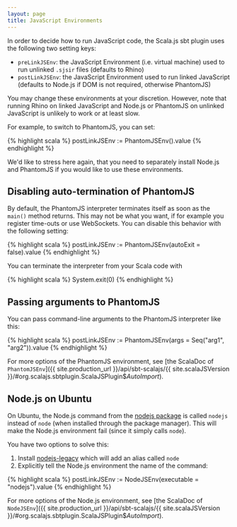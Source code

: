 ```yaml
---
layout: page
title: JavaScript Environments
---
```


In order to decide how to run JavaScript code, the Scala.js sbt plugin uses the following two setting keys:

- `preLinkJSEnv`: the JavaScript Environment (i.e. virtual machine) used to run unlinked `.sjsir` files (defaults to Rhino)
- `postLinkJSEnv`: the JavaScript Environment used to run linked JavaScript (defaults to Node.js if DOM is not required, otherwise PhantomJS)

You may change these environments at your discretion. However, note that running Rhino on linked JavaScript and Node.js or PhantomJS on unlinked JavaScript is unlikely to work or at least slow.

For example, to switch to PhantomJS, you can set:

{% highlight scala %}
postLinkJSEnv := PhantomJSEnv().value
{% endhighlight %}

We'd like to stress here again, that you need to separately install Node.js and PhantomJS if you would like to use these environments.

## <a name="phantomjs-no-auto-terminate"></a> Disabling auto-termination of PhantomJS

By default, the PhantomJS interpreter terminates itself as soon as the `main()` method returns.
This may not be what you want, if for example you register time-outs or use WebSockets.
You can disable this behavior with the following setting:

{% highlight scala %}
postLinkJSEnv := PhantomJSEnv(autoExit = false).value
{% endhighlight %}

You can terminate the interpreter from your Scala code with

{% highlight scala %}
System.exit(0)
{% endhighlight %}

## <a name="phantomjs-arguments"></a> Passing arguments to PhantomJS

You can pass command-line arguments to the PhantomJS interpreter like this:

{% highlight scala %}
postLinkJSEnv := PhantomJSEnv(args = Seq("arg1", "arg2")).value
{% endhighlight %}

For more options of the PhantomJS environment, see
[the ScalaDoc of `PhantomJSEnv`]({{ site.production_url }}/api/sbt-scalajs/{{ site.scalaJSVersion }}/#org.scalajs.sbtplugin.ScalaJSPlugin$$AutoImport$).

## <a name="node-on-ubuntu"></a> Node.js on Ubuntu

On Ubuntu, the Node.js command from the [nodejs package](http://packages.ubuntu.com/utopic/nodejs) is called `nodejs` instead of `node` (when installed through the package manager). This will make the Node.js environment fail (since it simply calls `node`).

You have two options to solve this:

1. Install [nodejs-legacy](http://packages.ubuntu.com/utopic/nodejs-legacy) which will add an alias called `node`
2. Explicitly tell the Node.js environment the name of the command:

{% highlight scala %}
postLinkJSEnv := NodeJSEnv(executable = "nodejs").value
{% endhighlight %}

For more options of the Node.js environment, see
[the ScalaDoc of `NodeJSEnv`]({{ site.production_url }}/api/sbt-scalajs/{{ site.scalaJSVersion }}/#org.scalajs.sbtplugin.ScalaJSPlugin$$AutoImport$).
